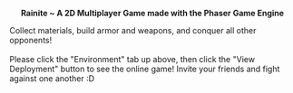 <p align="center">
	<b>Rainite ~ A 2D Multiplayer Game made with the Phaser Game Engine</b>
</p>

<p>  
	Collect materials, build armor and weapons, and conquer all other opponents!<br><br>
	Please click the "Environment" tab up above, then click the "View Deployment" button to see the online game! Invite your friends and fight against one another :D
</p>
